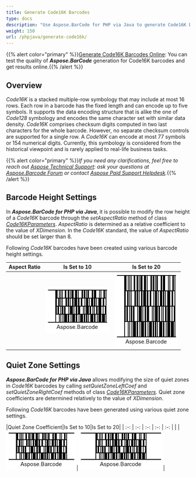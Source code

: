 ```yaml
---
title: Generate Code16K Barcodes
type: docs
description: "Use Aspose.BarCode for PHP via Java to generate Code16K barcodes"
weight: 150
url: /phpjava/generate-code16k/
---
```

{{% alert color="primary" %}}[Generate Code16K Barcodes Online](https://products.aspose.app/barcode/generate/code16k): You can test the quality of ***Aspose.BarCode*** generation for Code16K barcodes and get results online.{{% /alert %}}

## **Overview**
*Code16K* is a stacked multiple-row symbology that may include at most 16 rows. Each row in a barcode has the fixed length and can encode up to five symbols. It supports the data encoding structure that is alike the one of *Code128* symbology and encodes the same character set with similar data density. *Code16K* comprises checksum digits computed in two last characters for the whole barcode. However, no separate checksum controls are supported for a single row. A *Code16K* can encode at most 77 symbols or 154 numerical digits. Currently, this symbology is considered from the historical viewpoint and is rarely applied to real-life business tasks.
  
{{% alert color="primary" %}}*If you need any clarifications, feel free to reach out [Aspose Technical Support](/barcode/phpjava/technical-support/): ask your questions at [Aspose.Barcode Forum](https://forum.aspose.com/c/barcode/13) or contact [Aspose Paid Support Helpdesk](https://helpdesk.aspose.com/).*{{% /alert %}}

## **Barcode Height Settings**
In ***Aspose.BarCode for PHP via Java***, it is possible to modify the row height of a *Code16K* barcode through the *setAspectRatio* method of class [*Code16KParameters*](). *AspectRatio* is determined as a relative coefficient to the value of *XDimension*. In the *Code16K* standard, the value of *AspectRatio* should be set larger than 8.  
  
Following *Code16K* barcodes have been created using various barcode height settings. 
  
|Aspect Ratio|Is Set to 10|Is Set to 20|
| :-: | :-: | :-: |
| |<img src="code16kaspectratio10.png">|<img src="code16kaspectratio20.png">|
  
## **Quiet Zone Settings**
***Aspose.BarCode for PHP via Java*** allows modifying the size of quiet zones in *Code16K* barcodes by calling *setQuietZoneLeftCoef* and *setQuietZoneRightCoef* methods of class [*Code16KParameters*](). Quiet zone coefficients are determined relatively to the value of *XDimension*.  
  
Following *Code16K* barcodes have been generated using various quiet zone settings.
  
|Quiet Zone Coefficient|Is Set to 10|Is Set to 20|
| :-: | :-: | :-: | :-: | :-: |
| |<img src="code16kquietzonel10r10.png">|<img src="code16kquietzonel20r20.png">|
  
